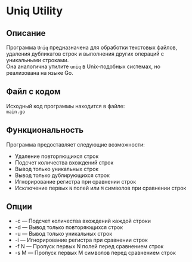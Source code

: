 # Uniq Utility

## Описание
Программа `Uniq` предназначена для обработки текстовых файлов, удаления дубликатов строк и выполнения других операций с уникальными строками.  
Она аналогична утилите `uniq` в Unix-подобных системах, но реализована на языке Go.

## Файл с кодом
Исходный код программы находится в файле:  
```main.go```

## Функциональность
Программа предоставляет следующие возможности:
+ Удаление повторяющихся строк
+ Подсчет количества вхождений строк
+ Вывод только уникальных строк
+ Вывод только дублирующихся строк
+ Игнорирование регистра при сравнении строк
+ Исключение первых `N` полей или `M` символов при сравнении строк

## Опции
+ -c — Подсчет количества вхождений каждой строки
+ -d — Вывод только повторяющихся строк
+ -u — Вывод только уникальных строк
+ -i — Игнорирование регистра при сравнении строк
+ -f N — Пропуск первых N полей перед сравнением строк
+ -s M — Пропуск первых M символов перед сравнением строк

